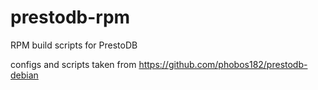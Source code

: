 prestodb-rpm
============

RPM build scripts for PrestoDB

configs and scripts taken from https://github.com/phobos182/prestodb-debian
